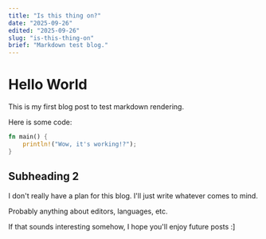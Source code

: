 ```yaml
---
title: "Is this thing on?"
date: "2025-09-26"
edited: "2025-09-26"
slug: "is-this-thing-on"
brief: "Markdown test blog."
---
```


# Hello World

This is my first blog post to test markdown rendering.

Here is some code:

```rust | main.rs
fn main() {
    println!("Wow, it's working!?");
}
```

## Subheading 2

I don't really have a plan for this blog. I'll just write whatever comes to mind.

Probably anything about editors, languages, etc.

If that sounds interesting somehow, I hope you'll enjoy future posts :]
